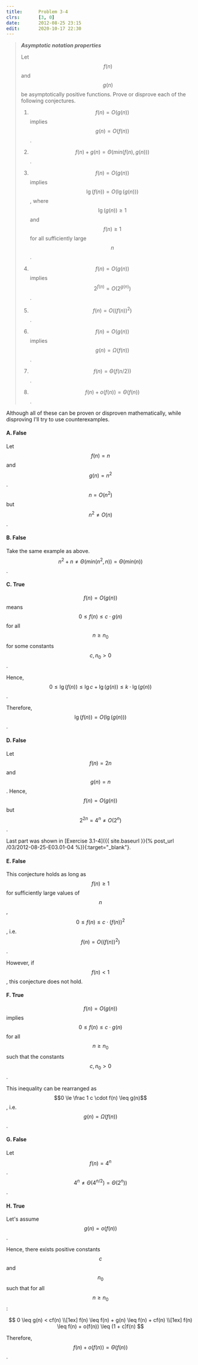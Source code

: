 ```yaml
---
title:      Problem 3-4
clrs:       [3, 0]
date:       2012-08-25 23:15
edit:       2020-10-17 22:30
---
```


> ***Asymptotic notation properties***
>
> Let $$f(n)$$ and $$g(n)$$ be asymptotically positive functions. Prove or disprove each of the following conjectures.
>
> 1. $$f(n) = O(g(n))$$ implies $$g(n) = O(f(n))$$.
>
> 2. $$f(n) + g(n) = \Theta(min(f(n), g(n)))$$.
>
> 3. $$f(n) = O(g(n))$$ implies $$\lg (f(n)) = O(\lg(g(n)))$$, where $$\lg(g(n)) \ge 1$$ and $$f(n) \ge 1$$ for all sufficiently large $$n$$.
>
> 4. $$f(n) = O(g(n))$$ implies $$2^{f(n)} = O\left(2^{g(n)}\right)$$.
>
> 5. $$f(n) = O((f(n))^2)$$.
>
> 6. $$f(n) = O(g(n))$$ implies $$g(n) = \Omega(f(n))$$.
>
> 7. $$f(n) = \Theta(f(n/2))$$.
>
> 8. $$f(n) + o(f(n)) = \Theta(f(n))$$.
>

Although all of these can be proven or disproven mathematically, while disproving I'll try to use counterexamples.

#### A. False

Let $$f(n) = n$$ and $$g(n) = n^2$$. $$n = O(n^2)$$ but $$n^2 \ne O(n)$$.

#### B. False

Take the same example as above. $$n^2 + n \ne \Theta(min(n^2, n)) = \Theta(min(n))$$.

#### C. True

$$f(n) = O(g(n))$$ means $$0 \le f(n) \le c \cdot g(n)$$ for all $$n \ge n_0$$ for some constants $$c, n_0 > 0$$.

Hence, $$0 \le \lg (f(n)) \le \lg c + \lg (g(n)) \le k \cdot \lg(g(n))$$.

Therefore, $$\lg (f(n)) = O(\lg(g(n)))$$.

#### D. False

Let $$f(n) = 2n$$ and $$g(n) = n$$. Hence, $$f(n) = O(g(n))$$ but $$2^{2n} = 4^n \ne O\left(2^n\right)$$.

Last part was shown in [Exercise 3.1-4]({{ site.baseurl }}{% post_url /03/2012-08-25-E03.01-04 %}){:target="_blank"}.

#### E. False

This conjecture holds as long as $$f(n) \ge 1$$ for sufficiently large values of $$n$$, $$0 \le f(n) \le c \cdot (f(n))^2$$, i.e. $$f(n) = O((f(n))^2)$$.

However, if $$f(n) < 1$$, this conjecture does not hold.

#### F. True

$$f(n) = O(g(n))$$ implies $$0 \le f(n) \le c \cdot g(n)$$ for all $$n \ge n_0$$ such that the constants $$c, n_0 > 0$$.

This inequality can be rearranged as $$0 \le \frac 1 c \cdot f(n) \leq g(n)$$, i.e. $$g(n) = \Omega(f(n))$$.

#### G. False

Let $$f(n) = 4^n$$. $$4^n \ne \Theta(4^{n/2}) = \Theta(2^n))$$.

#### H. True

Let's assume $$g(n) = o(f(n))$$.

Hence, there exists positive constants $$c$$ and $$n_0$$ such that for all $$ n \geq n_0$$:

$$
0 \leq g(n) < cf(n) \\[1ex]
f(n) \leq f(n) + g(n) \leq f(n) + cf(n) \\[1ex]
f(n) \leq f(n) + o(f(n)) \leq (1 + c)f(n)
$$

Therefore, $$f(n) + o(f(n)) = \Theta(f(n))$$.
